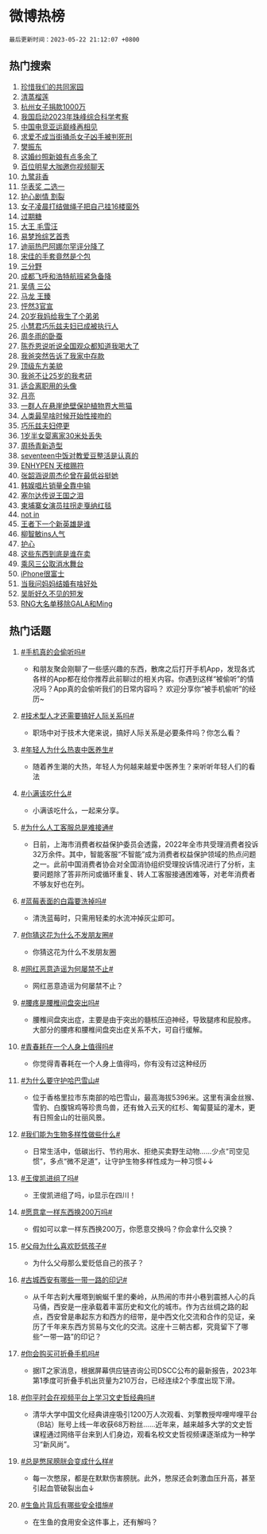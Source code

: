 # 微博热榜

`最后更新时间：2023-05-22 21:12:07 +0800`

## 热门搜索

1. [珍惜我们的共同家园](https://m.weibo.cn/search?containerid=100103type%3D1%26t%3D10%26q%3D%23%E7%8F%8D%E6%83%9C%E6%88%91%E4%BB%AC%E7%9A%84%E5%85%B1%E5%90%8C%E5%AE%B6%E5%9B%AD%23&stream_entry_id=51&isnewpage=1&extparam=seat%3D1%26pos%3D0%26c_type%3D51%26dgr%3D0%26filter_type%3Drealtimehot%26cate%3D10103%26stream_entry_id%3D51%26display_time%3D1684761125%26pre_seqid%3D1684761125897027366104&luicode=10000011&lfid=106003type%253D25%2526t%253D3%2526disable_hot%253D1%2526filter_type%253Drealtimehot)
1. [清蒸榴莲](https://m.weibo.cn/search?containerid=100103type%3D1%26t%3D10%26q%3D%E6%B8%85%E8%92%B8%E6%A6%B4%E8%8E%B2&stream_entry_id=31&isnewpage=1&extparam=seat%3D1%26pos%3D0%26c_type%3D31%26realpos%3D1%26flag%3D2%26cate%3D5001%26lcate%3D5001%26dgr%3D0%26band_rank%3D1%26q%3D%25E6%25B8%2585%25E8%2592%25B8%25E6%25A6%25B4%25E8%258E%25B2%26stream_entry_id%3D31%26filter_type%3Drealtimehot%26display_time%3D1684761125%26pre_seqid%3D1684761125897027366104&luicode=10000011&lfid=106003type%253D25%2526t%253D3%2526disable_hot%253D1%2526filter_type%253Drealtimehot)
1. [杭州女子捐款1000万](https://m.weibo.cn/search?containerid=100103type%3D1%26t%3D10%26q%3D%23%E6%9D%AD%E5%B7%9E%E5%A5%B3%E5%AD%90%E6%8D%90%E6%AC%BE1000%E4%B8%87%23&stream_entry_id=31&isnewpage=1&extparam=seat%3D1%26pos%3D1%26c_type%3D31%26realpos%3D2%26flag%3D0%26cate%3D5001%26lcate%3D5001%26dgr%3D0%26band_rank%3D2%26q%3D%2523%25E6%259D%25AD%25E5%25B7%259E%25E5%25A5%25B3%25E5%25AD%2590%25E6%258D%2590%25E6%25AC%25BE1000%25E4%25B8%2587%2523%26stream_entry_id%3D31%26filter_type%3Drealtimehot%26display_time%3D1684761125%26pre_seqid%3D1684761125897027366104&luicode=10000011&lfid=106003type%253D25%2526t%253D3%2526disable_hot%253D1%2526filter_type%253Drealtimehot)
1. [我国启动2023年珠峰综合科学考察](https://m.weibo.cn/search?containerid=100103type%3D1%26t%3D10%26q%3D%23%E6%88%91%E5%9B%BD%E5%90%AF%E5%8A%A82023%E5%B9%B4%E7%8F%A0%E5%B3%B0%E7%BB%BC%E5%90%88%E7%A7%91%E5%AD%A6%E8%80%83%E5%AF%9F%23&stream_entry_id=31&isnewpage=1&extparam=seat%3D1%26pos%3D2%26c_type%3D31%26realpos%3D3%26flag%3D1%26cate%3D5001%26lcate%3D5001%26dgr%3D0%26band_rank%3D3%26q%3D%2523%25E6%2588%2591%25E5%259B%25BD%25E5%2590%25AF%25E5%258A%25A82023%25E5%25B9%25B4%25E7%258F%25A0%25E5%25B3%25B0%25E7%25BB%25BC%25E5%2590%2588%25E7%25A7%2591%25E5%25AD%25A6%25E8%2580%2583%25E5%25AF%259F%2523%26stream_entry_id%3D31%26filter_type%3Drealtimehot%26display_time%3D1684761125%26pre_seqid%3D1684761125897027366104&luicode=10000011&lfid=106003type%253D25%2526t%253D3%2526disable_hot%253D1%2526filter_type%253Drealtimehot)
1. [中国电竞亚运巅峰再相见](https://m.weibo.cn/search?containerid=100103type%3D1%26t%3D10%26q%3D%23%E4%B8%AD%E5%9B%BD%E7%94%B5%E7%AB%9E%E4%BA%9A%E8%BF%90%E5%B7%85%E5%B3%B0%E5%86%8D%E7%9B%B8%E8%A7%81%23&stream_entry_id=31&isnewpage=1&extparam=seat%3D1%26pos%3D3%26c_type%3D31%26filter_type%3Drealtimehot%26cate%3D5001%26is_ad_pos%3D1%26lcate%3D5001%26dgr%3D0%26band_rank%3D4%26adid%3D190139%26q%3D%2523%25E4%25B8%25AD%25E5%259B%25BD%25E7%2594%25B5%25E7%25AB%259E%25E4%25BA%259A%25E8%25BF%2590%25E5%25B7%2585%25E5%25B3%25B0%25E5%2586%258D%25E7%259B%25B8%25E8%25A7%2581%2523%26stream_entry_id%3D31%26topic_ad%3D1%26display_time%3D1684761125%26pre_seqid%3D1684761125897027366104&luicode=10000011&lfid=106003type%253D25%2526t%253D3%2526disable_hot%253D1%2526filter_type%253Drealtimehot)
1. [求爱不成当街捅杀女子凶手被判死刑](https://m.weibo.cn/search?containerid=100103type%3D1%26t%3D10%26q%3D%23%E6%B1%82%E7%88%B1%E4%B8%8D%E6%88%90%E5%BD%93%E8%A1%97%E6%8D%85%E6%9D%80%E5%A5%B3%E5%AD%90%E5%87%B6%E6%89%8B%E8%A2%AB%E5%88%A4%E6%AD%BB%E5%88%91%23&stream_entry_id=31&isnewpage=1&extparam=seat%3D1%26pos%3D4%26c_type%3D31%26realpos%3D4%26flag%3D1%26cate%3D5001%26lcate%3D5001%26dgr%3D0%26band_rank%3D4%26q%3D%2523%25E6%25B1%2582%25E7%2588%25B1%25E4%25B8%258D%25E6%2588%2590%25E5%25BD%2593%25E8%25A1%2597%25E6%258D%2585%25E6%259D%2580%25E5%25A5%25B3%25E5%25AD%2590%25E5%2587%25B6%25E6%2589%258B%25E8%25A2%25AB%25E5%2588%25A4%25E6%25AD%25BB%25E5%2588%2591%2523%26stream_entry_id%3D31%26filter_type%3Drealtimehot%26display_time%3D1684761125%26pre_seqid%3D1684761125897027366104&luicode=10000011&lfid=106003type%253D25%2526t%253D3%2526disable_hot%253D1%2526filter_type%253Drealtimehot)
1. [樊振东](https://m.weibo.cn/search?containerid=100103type%3D1%26t%3D10%26q%3D%E6%A8%8A%E6%8C%AF%E4%B8%9C&stream_entry_id=31&isnewpage=1&extparam=seat%3D1%26pos%3D5%26c_type%3D31%26realpos%3D5%26flag%3D1%26cate%3D5001%26lcate%3D5001%26dgr%3D0%26band_rank%3D5%26q%3D%25E6%25A8%258A%25E6%258C%25AF%25E4%25B8%259C%26stream_entry_id%3D31%26filter_type%3Drealtimehot%26display_time%3D1684761125%26pre_seqid%3D1684761125897027366104&luicode=10000011&lfid=106003type%253D25%2526t%253D3%2526disable_hot%253D1%2526filter_type%253Drealtimehot)
1. [这婚纱照新娘有点多余了](https://m.weibo.cn/search?containerid=100103type%3D1%26t%3D10%26q%3D%23%E8%BF%99%E5%A9%9A%E7%BA%B1%E7%85%A7%E6%96%B0%E5%A8%98%E6%9C%89%E7%82%B9%E5%A4%9A%E4%BD%99%E4%BA%86%23&stream_entry_id=31&isnewpage=1&extparam=seat%3D1%26pos%3D6%26c_type%3D31%26realpos%3D6%26flag%3D2%26cate%3D5001%26lcate%3D5001%26dgr%3D0%26band_rank%3D6%26q%3D%2523%25E8%25BF%2599%25E5%25A9%259A%25E7%25BA%25B1%25E7%2585%25A7%25E6%2596%25B0%25E5%25A8%2598%25E6%259C%2589%25E7%2582%25B9%25E5%25A4%259A%25E4%25BD%2599%25E4%25BA%2586%2523%26stream_entry_id%3D31%26filter_type%3Drealtimehot%26display_time%3D1684761125%26pre_seqid%3D1684761125897027366104&luicode=10000011&lfid=106003type%253D25%2526t%253D3%2526disable_hot%253D1%2526filter_type%253Drealtimehot)
1. [百位明星大咖邀你视频聊天](https://m.weibo.cn/search?containerid=100103type%3D1%26t%3D10%26q%3D%23%E7%99%BE%E4%BD%8D%E6%98%8E%E6%98%9F%E5%A4%A7%E5%92%96%E9%82%80%E4%BD%A0%E8%A7%86%E9%A2%91%E8%81%8A%E5%A4%A9%23&stream_entry_id=31&isnewpage=1&extparam=seat%3D1%26pos%3D7%26c_type%3D31%26filter_type%3Drealtimehot%26cate%3D5001%26is_ad_pos%3D1%26lcate%3D5001%26dgr%3D0%26band_rank%3D7%26adid%3D190105%26q%3D%2523%25E7%2599%25BE%25E4%25BD%258D%25E6%2598%258E%25E6%2598%259F%25E5%25A4%25A7%25E5%2592%2596%25E9%2582%2580%25E4%25BD%25A0%25E8%25A7%2586%25E9%25A2%2591%25E8%2581%258A%25E5%25A4%25A9%2523%26stream_entry_id%3D31%26topic_ad%3D1%26display_time%3D1684761125%26pre_seqid%3D1684761125897027366104&luicode=10000011&lfid=106003type%253D25%2526t%253D3%2526disable_hot%253D1%2526filter_type%253Drealtimehot)
1. [九鹭非香](https://m.weibo.cn/search?containerid=100103type%3D1%26t%3D10%26q%3D%E4%B9%9D%E9%B9%AD%E9%9D%9E%E9%A6%99&stream_entry_id=31&isnewpage=1&extparam=seat%3D1%26pos%3D8%26c_type%3D31%26realpos%3D7%26flag%3D0%26cate%3D5001%26lcate%3D5001%26dgr%3D0%26band_rank%3D7%26q%3D%25E4%25B9%259D%25E9%25B9%25AD%25E9%259D%259E%25E9%25A6%2599%26stream_entry_id%3D31%26filter_type%3Drealtimehot%26display_time%3D1684761125%26pre_seqid%3D1684761125897027366104&luicode=10000011&lfid=106003type%253D25%2526t%253D3%2526disable_hot%253D1%2526filter_type%253Drealtimehot)
1. [华表奖 二选一](https://m.weibo.cn/search?containerid=100103type%3D1%26t%3D10%26q%3D%E5%8D%8E%E8%A1%A8%E5%A5%96+%E4%BA%8C%E9%80%89%E4%B8%80&stream_entry_id=31&isnewpage=1&extparam=seat%3D1%26pos%3D9%26c_type%3D31%26realpos%3D8%26flag%3D1%26cate%3D5001%26lcate%3D5001%26dgr%3D0%26band_rank%3D8%26q%3D%25E5%258D%258E%25E8%25A1%25A8%25E5%25A5%2596%2520%25E4%25BA%258C%25E9%2580%2589%25E4%25B8%2580%26stream_entry_id%3D31%26filter_type%3Drealtimehot%26display_time%3D1684761125%26pre_seqid%3D1684761125897027366104&luicode=10000011&lfid=106003type%253D25%2526t%253D3%2526disable_hot%253D1%2526filter_type%253Drealtimehot)
1. [护心剧情 割裂](https://m.weibo.cn/search?containerid=100103type%3D1%26t%3D10%26q%3D%E6%8A%A4%E5%BF%83%E5%89%A7%E6%83%85+%E5%89%B2%E8%A3%82&stream_entry_id=31&isnewpage=1&extparam=seat%3D1%26pos%3D10%26c_type%3D31%26realpos%3D9%26flag%3D1%26cate%3D5001%26lcate%3D5001%26dgr%3D0%26band_rank%3D9%26q%3D%25E6%258A%25A4%25E5%25BF%2583%25E5%2589%25A7%25E6%2583%2585%2520%25E5%2589%25B2%25E8%25A3%2582%26stream_entry_id%3D31%26filter_type%3Drealtimehot%26display_time%3D1684761125%26pre_seqid%3D1684761125897027366104&luicode=10000011&lfid=106003type%253D25%2526t%253D3%2526disable_hot%253D1%2526filter_type%253Drealtimehot)
1. [女子凌晨打结做绳子把自己挂16楼窗外](https://m.weibo.cn/search?containerid=100103type%3D1%26t%3D10%26q%3D%23%E5%A5%B3%E5%AD%90%E5%87%8C%E6%99%A8%E6%89%93%E7%BB%93%E5%81%9A%E7%BB%B3%E5%AD%90%E6%8A%8A%E8%87%AA%E5%B7%B1%E6%8C%8216%E6%A5%BC%E7%AA%97%E5%A4%96%23&stream_entry_id=31&isnewpage=1&extparam=seat%3D1%26pos%3D11%26c_type%3D31%26realpos%3D10%26flag%3D0%26cate%3D5001%26lcate%3D5001%26dgr%3D0%26band_rank%3D10%26q%3D%2523%25E5%25A5%25B3%25E5%25AD%2590%25E5%2587%258C%25E6%2599%25A8%25E6%2589%2593%25E7%25BB%2593%25E5%2581%259A%25E7%25BB%25B3%25E5%25AD%2590%25E6%258A%258A%25E8%2587%25AA%25E5%25B7%25B1%25E6%258C%258216%25E6%25A5%25BC%25E7%25AA%2597%25E5%25A4%2596%2523%26stream_entry_id%3D31%26filter_type%3Drealtimehot%26display_time%3D1684761125%26pre_seqid%3D1684761125897027366104&luicode=10000011&lfid=106003type%253D25%2526t%253D3%2526disable_hot%253D1%2526filter_type%253Drealtimehot)
1. [过期糖](https://m.weibo.cn/search?containerid=100103type%3D1%26t%3D10%26q%3D%E8%BF%87%E6%9C%9F%E7%B3%96&stream_entry_id=31&isnewpage=1&extparam=seat%3D1%26pos%3D12%26c_type%3D31%26realpos%3D11%26flag%3D2%26cate%3D5001%26lcate%3D5001%26dgr%3D0%26band_rank%3D11%26q%3D%25E8%25BF%2587%25E6%259C%259F%25E7%25B3%2596%26stream_entry_id%3D31%26filter_type%3Drealtimehot%26display_time%3D1684761125%26pre_seqid%3D1684761125897027366104&luicode=10000011&lfid=106003type%253D25%2526t%253D3%2526disable_hot%253D1%2526filter_type%253Drealtimehot)
1. [大王 毛雪汪](https://m.weibo.cn/search?containerid=100103type%3D1%26t%3D10%26q%3D%E5%A4%A7%E7%8E%8B+%E6%AF%9B%E9%9B%AA%E6%B1%AA&stream_entry_id=31&isnewpage=1&extparam=seat%3D1%26pos%3D13%26c_type%3D31%26realpos%3D12%26flag%3D1%26cate%3D5001%26lcate%3D5001%26dgr%3D0%26band_rank%3D12%26q%3D%25E5%25A4%25A7%25E7%258E%258B%2520%25E6%25AF%259B%25E9%259B%25AA%25E6%25B1%25AA%26stream_entry_id%3D31%26filter_type%3Drealtimehot%26display_time%3D1684761125%26pre_seqid%3D1684761125897027366104&luicode=10000011&lfid=106003type%253D25%2526t%253D3%2526disable_hot%253D1%2526filter_type%253Drealtimehot)
1. [易梦玲综艺首秀](https://m.weibo.cn/search?containerid=100103type%3D1%26t%3D10%26q%3D%23%E6%98%93%E6%A2%A6%E7%8E%B2%E7%BB%BC%E8%89%BA%E9%A6%96%E7%A7%80%23&stream_entry_id=31&isnewpage=1&extparam=seat%3D1%26pos%3D14%26c_type%3D31%26realpos%3D13%26flag%3D0%26cate%3D5001%26lcate%3D5001%26dgr%3D0%26band_rank%3D13%26q%3D%2523%25E6%2598%2593%25E6%25A2%25A6%25E7%258E%25B2%25E7%25BB%25BC%25E8%2589%25BA%25E9%25A6%2596%25E7%25A7%2580%2523%26stream_entry_id%3D31%26filter_type%3Drealtimehot%26display_time%3D1684761125%26pre_seqid%3D1684761125897027366104&luicode=10000011&lfid=106003type%253D25%2526t%253D3%2526disable_hot%253D1%2526filter_type%253Drealtimehot)
1. [迪丽热巴阿娜尔罕评分降了](https://m.weibo.cn/search?containerid=100103type%3D1%26t%3D10%26q%3D%23%E8%BF%AA%E4%B8%BD%E7%83%AD%E5%B7%B4%E9%98%BF%E5%A8%9C%E5%B0%94%E7%BD%95%E8%AF%84%E5%88%86%E9%99%8D%E4%BA%86%23&stream_entry_id=31&isnewpage=1&extparam=seat%3D1%26pos%3D15%26c_type%3D31%26realpos%3D14%26flag%3D1%26cate%3D5001%26lcate%3D5001%26dgr%3D0%26band_rank%3D14%26q%3D%2523%25E8%25BF%25AA%25E4%25B8%25BD%25E7%2583%25AD%25E5%25B7%25B4%25E9%2598%25BF%25E5%25A8%259C%25E5%25B0%2594%25E7%25BD%2595%25E8%25AF%2584%25E5%2588%2586%25E9%2599%258D%25E4%25BA%2586%2523%26stream_entry_id%3D31%26filter_type%3Drealtimehot%26display_time%3D1684761125%26pre_seqid%3D1684761125897027366104&luicode=10000011&lfid=106003type%253D25%2526t%253D3%2526disable_hot%253D1%2526filter_type%253Drealtimehot)
1. [宋佳的手套竟然是个包](https://m.weibo.cn/search?containerid=100103type%3D1%26t%3D10%26q%3D%23%E5%AE%8B%E4%BD%B3%E7%9A%84%E6%89%8B%E5%A5%97%E7%AB%9F%E7%84%B6%E6%98%AF%E4%B8%AA%E5%8C%85%23&stream_entry_id=31&isnewpage=1&extparam=seat%3D1%26pos%3D16%26c_type%3D31%26realpos%3D15%26flag%3D0%26cate%3D5001%26lcate%3D5001%26dgr%3D0%26band_rank%3D15%26q%3D%2523%25E5%25AE%258B%25E4%25BD%25B3%25E7%259A%2584%25E6%2589%258B%25E5%25A5%2597%25E7%25AB%259F%25E7%2584%25B6%25E6%2598%25AF%25E4%25B8%25AA%25E5%258C%2585%2523%26stream_entry_id%3D31%26filter_type%3Drealtimehot%26display_time%3D1684761125%26pre_seqid%3D1684761125897027366104&luicode=10000011&lfid=106003type%253D25%2526t%253D3%2526disable_hot%253D1%2526filter_type%253Drealtimehot)
1. [三分野](https://m.weibo.cn/search?containerid=100103type%3D1%26t%3D10%26q%3D%E4%B8%89%E5%88%86%E9%87%8E&stream_entry_id=31&isnewpage=1&extparam=seat%3D1%26pos%3D17%26c_type%3D31%26realpos%3D16%26flag%3D0%26cate%3D5001%26lcate%3D5001%26dgr%3D0%26band_rank%3D16%26q%3D%25E4%25B8%2589%25E5%2588%2586%25E9%2587%258E%26stream_entry_id%3D31%26filter_type%3Drealtimehot%26display_time%3D1684761125%26pre_seqid%3D1684761125897027366104&luicode=10000011&lfid=106003type%253D25%2526t%253D3%2526disable_hot%253D1%2526filter_type%253Drealtimehot)
1. [成都飞呼和浩特航班紧急备降](https://m.weibo.cn/search?containerid=100103type%3D1%26t%3D10%26q%3D%23%E6%88%90%E9%83%BD%E9%A3%9E%E5%91%BC%E5%92%8C%E6%B5%A9%E7%89%B9%E8%88%AA%E7%8F%AD%E7%B4%A7%E6%80%A5%E5%A4%87%E9%99%8D%23&stream_entry_id=31&isnewpage=1&extparam=seat%3D1%26pos%3D18%26c_type%3D31%26realpos%3D17%26flag%3D0%26cate%3D5001%26lcate%3D5001%26dgr%3D0%26band_rank%3D17%26q%3D%2523%25E6%2588%2590%25E9%2583%25BD%25E9%25A3%259E%25E5%2591%25BC%25E5%2592%258C%25E6%25B5%25A9%25E7%2589%25B9%25E8%2588%25AA%25E7%258F%25AD%25E7%25B4%25A7%25E6%2580%25A5%25E5%25A4%2587%25E9%2599%258D%2523%26stream_entry_id%3D31%26filter_type%3Drealtimehot%26display_time%3D1684761125%26pre_seqid%3D1684761125897027366104&luicode=10000011&lfid=106003type%253D25%2526t%253D3%2526disable_hot%253D1%2526filter_type%253Drealtimehot)
1. [吴倩 三公](https://m.weibo.cn/search?containerid=100103type%3D1%26t%3D10%26q%3D%E5%90%B4%E5%80%A9+%E4%B8%89%E5%85%AC&stream_entry_id=31&isnewpage=1&extparam=seat%3D1%26pos%3D19%26c_type%3D31%26realpos%3D18%26flag%3D0%26cate%3D5001%26lcate%3D5001%26dgr%3D0%26band_rank%3D18%26q%3D%25E5%2590%25B4%25E5%2580%25A9%2520%25E4%25B8%2589%25E5%2585%25AC%26stream_entry_id%3D31%26filter_type%3Drealtimehot%26display_time%3D1684761125%26pre_seqid%3D1684761125897027366104&luicode=10000011&lfid=106003type%253D25%2526t%253D3%2526disable_hot%253D1%2526filter_type%253Drealtimehot)
1. [马龙 王臻](https://m.weibo.cn/search?containerid=100103type%3D1%26t%3D10%26q%3D%E9%A9%AC%E9%BE%99+%E7%8E%8B%E8%87%BB&stream_entry_id=31&isnewpage=1&extparam=seat%3D1%26pos%3D20%26c_type%3D31%26realpos%3D19%26flag%3D0%26cate%3D5001%26lcate%3D5001%26dgr%3D0%26band_rank%3D19%26q%3D%25E9%25A9%25AC%25E9%25BE%2599%2520%25E7%258E%258B%25E8%2587%25BB%26stream_entry_id%3D31%26filter_type%3Drealtimehot%26display_time%3D1684761125%26pre_seqid%3D1684761125897027366104&luicode=10000011&lfid=106003type%253D25%2526t%253D3%2526disable_hot%253D1%2526filter_type%253Drealtimehot)
1. [怦然3官宣](https://m.weibo.cn/search?containerid=100103type%3D1%26t%3D10%26q%3D%23%E6%80%A6%E7%84%B63%E5%AE%98%E5%AE%A3%23&stream_entry_id=31&isnewpage=1&extparam=seat%3D1%26pos%3D21%26c_type%3D31%26realpos%3D20%26flag%3D0%26cate%3D5001%26lcate%3D5001%26dgr%3D0%26band_rank%3D20%26q%3D%2523%25E6%2580%25A6%25E7%2584%25B63%25E5%25AE%2598%25E5%25AE%25A3%2523%26stream_entry_id%3D31%26filter_type%3Drealtimehot%26display_time%3D1684761125%26pre_seqid%3D1684761125897027366104&luicode=10000011&lfid=106003type%253D25%2526t%253D3%2526disable_hot%253D1%2526filter_type%253Drealtimehot)
1. [20岁我妈给我生了个弟弟](https://m.weibo.cn/search?containerid=100103type%3D1%26t%3D10%26q%3D%2320%E5%B2%81%E6%88%91%E5%A6%88%E7%BB%99%E6%88%91%E7%94%9F%E4%BA%86%E4%B8%AA%E5%BC%9F%E5%BC%9F%23&stream_entry_id=31&isnewpage=1&extparam=seat%3D1%26pos%3D22%26c_type%3D31%26realpos%3D21%26flag%3D0%26cate%3D5001%26lcate%3D5001%26dgr%3D0%26band_rank%3D21%26q%3D%252320%25E5%25B2%2581%25E6%2588%2591%25E5%25A6%2588%25E7%25BB%2599%25E6%2588%2591%25E7%2594%259F%25E4%25BA%2586%25E4%25B8%25AA%25E5%25BC%259F%25E5%25BC%259F%2523%26stream_entry_id%3D31%26filter_type%3Drealtimehot%26display_time%3D1684761125%26pre_seqid%3D1684761125897027366104&luicode=10000011&lfid=106003type%253D25%2526t%253D3%2526disable_hot%253D1%2526filter_type%253Drealtimehot)
1. [小慧君巧乐兹夫妇已成被执行人](https://m.weibo.cn/search?containerid=100103type%3D1%26t%3D10%26q%3D%23%E5%B0%8F%E6%85%A7%E5%90%9B%E5%B7%A7%E4%B9%90%E5%85%B9%E5%A4%AB%E5%A6%87%E5%B7%B2%E6%88%90%E8%A2%AB%E6%89%A7%E8%A1%8C%E4%BA%BA%23&stream_entry_id=31&isnewpage=1&extparam=seat%3D1%26pos%3D23%26c_type%3D31%26realpos%3D22%26flag%3D0%26cate%3D5001%26lcate%3D5001%26dgr%3D0%26band_rank%3D22%26q%3D%2523%25E5%25B0%258F%25E6%2585%25A7%25E5%2590%259B%25E5%25B7%25A7%25E4%25B9%2590%25E5%2585%25B9%25E5%25A4%25AB%25E5%25A6%2587%25E5%25B7%25B2%25E6%2588%2590%25E8%25A2%25AB%25E6%2589%25A7%25E8%25A1%258C%25E4%25BA%25BA%2523%26stream_entry_id%3D31%26filter_type%3Drealtimehot%26display_time%3D1684761125%26pre_seqid%3D1684761125897027366104&luicode=10000011&lfid=106003type%253D25%2526t%253D3%2526disable_hot%253D1%2526filter_type%253Drealtimehot)
1. [周冬雨的卧蚕](https://m.weibo.cn/search?containerid=100103type%3D1%26t%3D10%26q%3D%23%E5%91%A8%E5%86%AC%E9%9B%A8%E7%9A%84%E5%8D%A7%E8%9A%95%23&stream_entry_id=31&isnewpage=1&extparam=seat%3D1%26pos%3D24%26c_type%3D31%26realpos%3D23%26flag%3D1%26cate%3D5001%26lcate%3D5001%26dgr%3D0%26band_rank%3D23%26q%3D%2523%25E5%2591%25A8%25E5%2586%25AC%25E9%259B%25A8%25E7%259A%2584%25E5%258D%25A7%25E8%259A%2595%2523%26stream_entry_id%3D31%26filter_type%3Drealtimehot%26display_time%3D1684761125%26pre_seqid%3D1684761125897027366104&luicode=10000011&lfid=106003type%253D25%2526t%253D3%2526disable_hot%253D1%2526filter_type%253Drealtimehot)
1. [陈乔恩说听说全国观众都知道我喝大了](https://m.weibo.cn/search?containerid=100103type%3D1%26t%3D10%26q%3D%23%E9%99%88%E4%B9%94%E6%81%A9%E8%AF%B4%E5%90%AC%E8%AF%B4%E5%85%A8%E5%9B%BD%E8%A7%82%E4%BC%97%E9%83%BD%E7%9F%A5%E9%81%93%E6%88%91%E5%96%9D%E5%A4%A7%E4%BA%86%23&stream_entry_id=31&isnewpage=1&extparam=seat%3D1%26pos%3D25%26c_type%3D31%26realpos%3D24%26flag%3D1%26cate%3D5001%26lcate%3D5001%26dgr%3D0%26band_rank%3D24%26q%3D%2523%25E9%2599%2588%25E4%25B9%2594%25E6%2581%25A9%25E8%25AF%25B4%25E5%2590%25AC%25E8%25AF%25B4%25E5%2585%25A8%25E5%259B%25BD%25E8%25A7%2582%25E4%25BC%2597%25E9%2583%25BD%25E7%259F%25A5%25E9%2581%2593%25E6%2588%2591%25E5%2596%259D%25E5%25A4%25A7%25E4%25BA%2586%2523%26stream_entry_id%3D31%26filter_type%3Drealtimehot%26display_time%3D1684761125%26pre_seqid%3D1684761125897027366104&luicode=10000011&lfid=106003type%253D25%2526t%253D3%2526disable_hot%253D1%2526filter_type%253Drealtimehot)
1. [我爸突然告诉了我家中存款](https://m.weibo.cn/search?containerid=100103type%3D1%26t%3D10%26q%3D%23%E6%88%91%E7%88%B8%E7%AA%81%E7%84%B6%E5%91%8A%E8%AF%89%E4%BA%86%E6%88%91%E5%AE%B6%E4%B8%AD%E5%AD%98%E6%AC%BE%23&stream_entry_id=31&isnewpage=1&extparam=seat%3D1%26pos%3D26%26c_type%3D31%26realpos%3D25%26flag%3D0%26cate%3D5001%26lcate%3D5001%26dgr%3D0%26band_rank%3D25%26q%3D%2523%25E6%2588%2591%25E7%2588%25B8%25E7%25AA%2581%25E7%2584%25B6%25E5%2591%258A%25E8%25AF%2589%25E4%25BA%2586%25E6%2588%2591%25E5%25AE%25B6%25E4%25B8%25AD%25E5%25AD%2598%25E6%25AC%25BE%2523%26stream_entry_id%3D31%26filter_type%3Drealtimehot%26display_time%3D1684761125%26pre_seqid%3D1684761125897027366104&luicode=10000011&lfid=106003type%253D25%2526t%253D3%2526disable_hot%253D1%2526filter_type%253Drealtimehot)
1. [顶级东方美貌](https://m.weibo.cn/search?containerid=100103type%3D1%26t%3D10%26q%3D%23%E9%A1%B6%E7%BA%A7%E4%B8%9C%E6%96%B9%E7%BE%8E%E8%B2%8C%23&stream_entry_id=31&isnewpage=1&extparam=seat%3D1%26pos%3D27%26c_type%3D31%26realpos%3D26%26flag%3D0%26cate%3D5001%26lcate%3D5001%26dgr%3D0%26band_rank%3D26%26q%3D%2523%25E9%25A1%25B6%25E7%25BA%25A7%25E4%25B8%259C%25E6%2596%25B9%25E7%25BE%258E%25E8%25B2%258C%2523%26stream_entry_id%3D31%26filter_type%3Drealtimehot%26display_time%3D1684761125%26pre_seqid%3D1684761125897027366104&luicode=10000011&lfid=106003type%253D25%2526t%253D3%2526disable_hot%253D1%2526filter_type%253Drealtimehot)
1. [我爸不让25岁的我考研](https://m.weibo.cn/search?containerid=100103type%3D1%26t%3D10%26q%3D%23%E6%88%91%E7%88%B8%E4%B8%8D%E8%AE%A925%E5%B2%81%E7%9A%84%E6%88%91%E8%80%83%E7%A0%94%23&stream_entry_id=31&isnewpage=1&extparam=seat%3D1%26pos%3D28%26c_type%3D31%26realpos%3D27%26flag%3D0%26cate%3D5001%26lcate%3D5001%26dgr%3D0%26band_rank%3D27%26q%3D%2523%25E6%2588%2591%25E7%2588%25B8%25E4%25B8%258D%25E8%25AE%25A925%25E5%25B2%2581%25E7%259A%2584%25E6%2588%2591%25E8%2580%2583%25E7%25A0%2594%2523%26stream_entry_id%3D31%26filter_type%3Drealtimehot%26display_time%3D1684761125%26pre_seqid%3D1684761125897027366104&luicode=10000011&lfid=106003type%253D25%2526t%253D3%2526disable_hot%253D1%2526filter_type%253Drealtimehot)
1. [适合离职用的头像](https://m.weibo.cn/search?containerid=100103type%3D1%26t%3D10%26q%3D%23%E9%80%82%E5%90%88%E7%A6%BB%E8%81%8C%E7%94%A8%E7%9A%84%E5%A4%B4%E5%83%8F%23&stream_entry_id=31&isnewpage=1&extparam=seat%3D1%26pos%3D29%26c_type%3D31%26realpos%3D28%26flag%3D0%26cate%3D5001%26lcate%3D5001%26dgr%3D0%26band_rank%3D28%26q%3D%2523%25E9%2580%2582%25E5%2590%2588%25E7%25A6%25BB%25E8%2581%258C%25E7%2594%25A8%25E7%259A%2584%25E5%25A4%25B4%25E5%2583%258F%2523%26stream_entry_id%3D31%26filter_type%3Drealtimehot%26display_time%3D1684761125%26pre_seqid%3D1684761125897027366104&luicode=10000011&lfid=106003type%253D25%2526t%253D3%2526disable_hot%253D1%2526filter_type%253Drealtimehot)
1. [月亮](https://m.weibo.cn/search?containerid=100103type%3D1%26t%3D10%26q%3D%E6%9C%88%E4%BA%AE&stream_entry_id=31&isnewpage=1&extparam=seat%3D1%26pos%3D30%26c_type%3D31%26realpos%3D29%26flag%3D1%26cate%3D5001%26lcate%3D5001%26dgr%3D0%26band_rank%3D29%26q%3D%25E6%259C%2588%25E4%25BA%25AE%26stream_entry_id%3D31%26filter_type%3Drealtimehot%26display_time%3D1684761125%26pre_seqid%3D1684761125897027366104&luicode=10000011&lfid=106003type%253D25%2526t%253D3%2526disable_hot%253D1%2526filter_type%253Drealtimehot)
1. [一群人在悬崖绝壁保护植物界大熊猫](https://m.weibo.cn/search?containerid=100103type%3D1%26t%3D10%26q%3D%23%E4%B8%80%E7%BE%A4%E4%BA%BA%E5%9C%A8%E6%82%AC%E5%B4%96%E7%BB%9D%E5%A3%81%E4%BF%9D%E6%8A%A4%E6%A4%8D%E7%89%A9%E7%95%8C%E5%A4%A7%E7%86%8A%E7%8C%AB%23&stream_entry_id=31&isnewpage=1&extparam=seat%3D1%26pos%3D31%26c_type%3D31%26realpos%3D30%26flag%3D0%26cate%3D5001%26lcate%3D5001%26dgr%3D0%26band_rank%3D30%26q%3D%2523%25E4%25B8%2580%25E7%25BE%25A4%25E4%25BA%25BA%25E5%259C%25A8%25E6%2582%25AC%25E5%25B4%2596%25E7%25BB%259D%25E5%25A3%2581%25E4%25BF%259D%25E6%258A%25A4%25E6%25A4%258D%25E7%2589%25A9%25E7%2595%258C%25E5%25A4%25A7%25E7%2586%258A%25E7%258C%25AB%2523%26stream_entry_id%3D31%26filter_type%3Drealtimehot%26display_time%3D1684761125%26pre_seqid%3D1684761125897027366104&luicode=10000011&lfid=106003type%253D25%2526t%253D3%2526disable_hot%253D1%2526filter_type%253Drealtimehot)
1. [人类最早啥时候开始性接吻的](https://m.weibo.cn/search?containerid=100103type%3D1%26t%3D10%26q%3D%23%E4%BA%BA%E7%B1%BB%E6%9C%80%E6%97%A9%E5%95%A5%E6%97%B6%E5%80%99%E5%BC%80%E5%A7%8B%E6%80%A7%E6%8E%A5%E5%90%BB%E7%9A%84%23&stream_entry_id=31&isnewpage=1&extparam=seat%3D1%26pos%3D32%26c_type%3D31%26realpos%3D31%26flag%3D1%26cate%3D5001%26lcate%3D5001%26dgr%3D0%26band_rank%3D31%26q%3D%2523%25E4%25BA%25BA%25E7%25B1%25BB%25E6%259C%2580%25E6%2597%25A9%25E5%2595%25A5%25E6%2597%25B6%25E5%2580%2599%25E5%25BC%2580%25E5%25A7%258B%25E6%2580%25A7%25E6%258E%25A5%25E5%2590%25BB%25E7%259A%2584%2523%26stream_entry_id%3D31%26filter_type%3Drealtimehot%26display_time%3D1684761125%26pre_seqid%3D1684761125897027366104&luicode=10000011&lfid=106003type%253D25%2526t%253D3%2526disable_hot%253D1%2526filter_type%253Drealtimehot)
1. [巧乐兹夫妇停更](https://m.weibo.cn/search?containerid=100103type%3D1%26t%3D10%26q%3D%23%E5%B7%A7%E4%B9%90%E5%85%B9%E5%A4%AB%E5%A6%87%E5%81%9C%E6%9B%B4%23&stream_entry_id=31&isnewpage=1&extparam=seat%3D1%26pos%3D33%26c_type%3D31%26realpos%3D32%26flag%3D0%26cate%3D5001%26lcate%3D5001%26dgr%3D0%26band_rank%3D32%26q%3D%2523%25E5%25B7%25A7%25E4%25B9%2590%25E5%2585%25B9%25E5%25A4%25AB%25E5%25A6%2587%25E5%2581%259C%25E6%259B%25B4%2523%26stream_entry_id%3D31%26filter_type%3Drealtimehot%26display_time%3D1684761125%26pre_seqid%3D1684761125897027366104&luicode=10000011&lfid=106003type%253D25%2526t%253D3%2526disable_hot%253D1%2526filter_type%253Drealtimehot)
1. [1岁半女婴离家30米处丢失](https://m.weibo.cn/search?containerid=100103type%3D1%26t%3D10%26q%3D%231%E5%B2%81%E5%8D%8A%E5%A5%B3%E5%A9%B4%E7%A6%BB%E5%AE%B630%E7%B1%B3%E5%A4%84%E4%B8%A2%E5%A4%B1%23&stream_entry_id=31&isnewpage=1&extparam=seat%3D1%26pos%3D34%26c_type%3D31%26realpos%3D33%26flag%3D0%26cate%3D5001%26lcate%3D5001%26dgr%3D0%26band_rank%3D33%26q%3D%25231%25E5%25B2%2581%25E5%258D%258A%25E5%25A5%25B3%25E5%25A9%25B4%25E7%25A6%25BB%25E5%25AE%25B630%25E7%25B1%25B3%25E5%25A4%2584%25E4%25B8%25A2%25E5%25A4%25B1%2523%26stream_entry_id%3D31%26filter_type%3Drealtimehot%26display_time%3D1684761125%26pre_seqid%3D1684761125897027366104&luicode=10000011&lfid=106003type%253D25%2526t%253D3%2526disable_hot%253D1%2526filter_type%253Drealtimehot)
1. [周扬青新造型](https://m.weibo.cn/search?containerid=100103type%3D1%26t%3D10%26q%3D%23%E5%91%A8%E6%89%AC%E9%9D%92%E6%96%B0%E9%80%A0%E5%9E%8B%23&stream_entry_id=31&isnewpage=1&extparam=seat%3D1%26pos%3D35%26c_type%3D31%26realpos%3D34%26flag%3D1%26cate%3D5001%26lcate%3D5001%26dgr%3D0%26band_rank%3D34%26q%3D%2523%25E5%2591%25A8%25E6%2589%25AC%25E9%259D%2592%25E6%2596%25B0%25E9%2580%25A0%25E5%259E%258B%2523%26stream_entry_id%3D31%26filter_type%3Drealtimehot%26display_time%3D1684761125%26pre_seqid%3D1684761125897027366104&luicode=10000011&lfid=106003type%253D25%2526t%253D3%2526disable_hot%253D1%2526filter_type%253Drealtimehot)
1. [seventeen中饭对教爱豆整活是认真的](https://m.weibo.cn/search?containerid=100103type%3D1%26t%3D10%26q%3D%23seventeen%E4%B8%AD%E9%A5%AD%E5%AF%B9%E6%95%99%E7%88%B1%E8%B1%86%E6%95%B4%E6%B4%BB%E6%98%AF%E8%AE%A4%E7%9C%9F%E7%9A%84%23&stream_entry_id=31&isnewpage=1&extparam=seat%3D1%26pos%3D36%26c_type%3D31%26realpos%3D35%26flag%3D1%26cate%3D5001%26lcate%3D5001%26dgr%3D0%26band_rank%3D35%26q%3D%2523seventeen%25E4%25B8%25AD%25E9%25A5%25AD%25E5%25AF%25B9%25E6%2595%2599%25E7%2588%25B1%25E8%25B1%2586%25E6%2595%25B4%25E6%25B4%25BB%25E6%2598%25AF%25E8%25AE%25A4%25E7%259C%259F%25E7%259A%2584%2523%26stream_entry_id%3D31%26filter_type%3Drealtimehot%26display_time%3D1684761125%26pre_seqid%3D1684761125897027366104&luicode=10000011&lfid=106003type%253D25%2526t%253D3%2526disable_hot%253D1%2526filter_type%253Drealtimehot)
1. [ENHYPEN 天棺赐符](https://m.weibo.cn/search?containerid=100103type%3D1%26t%3D10%26q%3DENHYPEN+%E5%A4%A9%E6%A3%BA%E8%B5%90%E7%AC%A6&stream_entry_id=31&isnewpage=1&extparam=seat%3D1%26pos%3D37%26c_type%3D31%26realpos%3D36%26flag%3D0%26cate%3D5001%26lcate%3D5001%26dgr%3D0%26band_rank%3D36%26q%3DENHYPEN%2520%25E5%25A4%25A9%25E6%25A3%25BA%25E8%25B5%2590%25E7%25AC%25A6%26stream_entry_id%3D31%26filter_type%3Drealtimehot%26display_time%3D1684761125%26pre_seqid%3D1684761125897027366104&luicode=10000011&lfid=106003type%253D25%2526t%253D3%2526disable_hot%253D1%2526filter_type%253Drealtimehot)
1. [张韶涵说周杰伦曾在最低谷挺她](https://m.weibo.cn/search?containerid=100103type%3D1%26t%3D10%26q%3D%23%E5%BC%A0%E9%9F%B6%E6%B6%B5%E8%AF%B4%E5%91%A8%E6%9D%B0%E4%BC%A6%E6%9B%BE%E5%9C%A8%E6%9C%80%E4%BD%8E%E8%B0%B7%E6%8C%BA%E5%A5%B9%23&stream_entry_id=31&isnewpage=1&extparam=seat%3D1%26pos%3D38%26c_type%3D31%26realpos%3D37%26flag%3D0%26cate%3D5001%26lcate%3D5001%26dgr%3D0%26band_rank%3D37%26q%3D%2523%25E5%25BC%25A0%25E9%259F%25B6%25E6%25B6%25B5%25E8%25AF%25B4%25E5%2591%25A8%25E6%259D%25B0%25E4%25BC%25A6%25E6%259B%25BE%25E5%259C%25A8%25E6%259C%2580%25E4%25BD%258E%25E8%25B0%25B7%25E6%258C%25BA%25E5%25A5%25B9%2523%26stream_entry_id%3D31%26filter_type%3Drealtimehot%26display_time%3D1684761125%26pre_seqid%3D1684761125897027366104&luicode=10000011&lfid=106003type%253D25%2526t%253D3%2526disable_hot%253D1%2526filter_type%253Drealtimehot)
1. [韩娱唱片销量全靠中输](https://m.weibo.cn/search?containerid=100103type%3D1%26t%3D10%26q%3D%23%E9%9F%A9%E5%A8%B1%E5%94%B1%E7%89%87%E9%94%80%E9%87%8F%E5%85%A8%E9%9D%A0%E4%B8%AD%E8%BE%93%23&stream_entry_id=31&isnewpage=1&extparam=seat%3D1%26pos%3D39%26c_type%3D31%26realpos%3D38%26flag%3D0%26cate%3D5001%26lcate%3D5001%26dgr%3D0%26band_rank%3D38%26q%3D%2523%25E9%259F%25A9%25E5%25A8%25B1%25E5%2594%25B1%25E7%2589%2587%25E9%2594%2580%25E9%2587%258F%25E5%2585%25A8%25E9%259D%25A0%25E4%25B8%25AD%25E8%25BE%2593%2523%26stream_entry_id%3D31%26filter_type%3Drealtimehot%26display_time%3D1684761125%26pre_seqid%3D1684761125897027366104&luicode=10000011&lfid=106003type%253D25%2526t%253D3%2526disable_hot%253D1%2526filter_type%253Drealtimehot)
1. [塞尔达传说王国之泪](https://m.weibo.cn/search?containerid=100103type%3D1%26t%3D10%26q%3D%23%E5%A1%9E%E5%B0%94%E8%BE%BE%E4%BC%A0%E8%AF%B4%E7%8E%8B%E5%9B%BD%E4%B9%8B%E6%B3%AA%23&stream_entry_id=31&isnewpage=1&extparam=seat%3D1%26pos%3D40%26c_type%3D31%26realpos%3D39%26flag%3D1%26cate%3D5001%26lcate%3D5001%26dgr%3D0%26band_rank%3D39%26q%3D%2523%25E5%25A1%259E%25E5%25B0%2594%25E8%25BE%25BE%25E4%25BC%25A0%25E8%25AF%25B4%25E7%258E%258B%25E5%259B%25BD%25E4%25B9%258B%25E6%25B3%25AA%2523%26stream_entry_id%3D31%26filter_type%3Drealtimehot%26display_time%3D1684761125%26pre_seqid%3D1684761125897027366104&luicode=10000011&lfid=106003type%253D25%2526t%253D3%2526disable_hot%253D1%2526filter_type%253Drealtimehot)
1. [柬埔寨女演员拄拐走戛纳红毯](https://m.weibo.cn/search?containerid=100103type%3D1%26t%3D10%26q%3D%23%E6%9F%AC%E5%9F%94%E5%AF%A8%E5%A5%B3%E6%BC%94%E5%91%98%E6%8B%84%E6%8B%90%E8%B5%B0%E6%88%9B%E7%BA%B3%E7%BA%A2%E6%AF%AF%23&stream_entry_id=31&isnewpage=1&extparam=seat%3D1%26pos%3D41%26c_type%3D31%26realpos%3D40%26flag%3D0%26cate%3D5001%26lcate%3D5001%26dgr%3D0%26band_rank%3D40%26q%3D%2523%25E6%259F%25AC%25E5%259F%2594%25E5%25AF%25A8%25E5%25A5%25B3%25E6%25BC%2594%25E5%2591%2598%25E6%258B%2584%25E6%258B%2590%25E8%25B5%25B0%25E6%2588%259B%25E7%25BA%25B3%25E7%25BA%25A2%25E6%25AF%25AF%2523%26stream_entry_id%3D31%26filter_type%3Drealtimehot%26display_time%3D1684761125%26pre_seqid%3D1684761125897027366104&luicode=10000011&lfid=106003type%253D25%2526t%253D3%2526disable_hot%253D1%2526filter_type%253Drealtimehot)
1. [not in](https://m.weibo.cn/search?containerid=100103type%3D1%26t%3D10%26q%3Dnot+in&stream_entry_id=31&isnewpage=1&extparam=seat%3D1%26pos%3D42%26c_type%3D31%26realpos%3D41%26flag%3D0%26cate%3D5001%26lcate%3D5001%26dgr%3D0%26band_rank%3D41%26q%3Dnot%2520in%26stream_entry_id%3D31%26filter_type%3Drealtimehot%26display_time%3D1684761125%26pre_seqid%3D1684761125897027366104&luicode=10000011&lfid=106003type%253D25%2526t%253D3%2526disable_hot%253D1%2526filter_type%253Drealtimehot)
1. [王者下一个新英雄是谁](https://m.weibo.cn/search?containerid=100103type%3D1%26t%3D10%26q%3D%23%E7%8E%8B%E8%80%85%E4%B8%8B%E4%B8%80%E4%B8%AA%E6%96%B0%E8%8B%B1%E9%9B%84%E6%98%AF%E8%B0%81%23&stream_entry_id=31&isnewpage=1&extparam=seat%3D1%26pos%3D43%26c_type%3D31%26realpos%3D42%26flag%3D1%26cate%3D5001%26lcate%3D5001%26dgr%3D0%26band_rank%3D42%26q%3D%2523%25E7%258E%258B%25E8%2580%2585%25E4%25B8%258B%25E4%25B8%2580%25E4%25B8%25AA%25E6%2596%25B0%25E8%258B%25B1%25E9%259B%2584%25E6%2598%25AF%25E8%25B0%2581%2523%26stream_entry_id%3D31%26filter_type%3Drealtimehot%26display_time%3D1684761125%26pre_seqid%3D1684761125897027366104&luicode=10000011&lfid=106003type%253D25%2526t%253D3%2526disable_hot%253D1%2526filter_type%253Drealtimehot)
1. [柳智敏ins人气](https://m.weibo.cn/search?containerid=100103type%3D1%26t%3D10%26q%3D%23%E6%9F%B3%E6%99%BA%E6%95%8Fins%E4%BA%BA%E6%B0%94%23&stream_entry_id=31&isnewpage=1&extparam=seat%3D1%26pos%3D44%26c_type%3D31%26realpos%3D43%26flag%3D0%26cate%3D5001%26lcate%3D5001%26dgr%3D0%26band_rank%3D43%26q%3D%2523%25E6%259F%25B3%25E6%2599%25BA%25E6%2595%258Fins%25E4%25BA%25BA%25E6%25B0%2594%2523%26stream_entry_id%3D31%26filter_type%3Drealtimehot%26display_time%3D1684761125%26pre_seqid%3D1684761125897027366104&luicode=10000011&lfid=106003type%253D25%2526t%253D3%2526disable_hot%253D1%2526filter_type%253Drealtimehot)
1. [护心](https://m.weibo.cn/search?containerid=100103type%3D1%26t%3D10%26q%3D%E6%8A%A4%E5%BF%83&stream_entry_id=31&isnewpage=1&extparam=seat%3D1%26pos%3D45%26c_type%3D31%26realpos%3D44%26flag%3D0%26cate%3D5001%26lcate%3D5001%26dgr%3D0%26band_rank%3D44%26q%3D%25E6%258A%25A4%25E5%25BF%2583%26stream_entry_id%3D31%26filter_type%3Drealtimehot%26display_time%3D1684761125%26pre_seqid%3D1684761125897027366104&luicode=10000011&lfid=106003type%253D25%2526t%253D3%2526disable_hot%253D1%2526filter_type%253Drealtimehot)
1. [这些东西到底是谁在卖](https://m.weibo.cn/search?containerid=100103type%3D1%26t%3D10%26q%3D%23%E8%BF%99%E4%BA%9B%E4%B8%9C%E8%A5%BF%E5%88%B0%E5%BA%95%E6%98%AF%E8%B0%81%E5%9C%A8%E5%8D%96%23&stream_entry_id=31&isnewpage=1&extparam=seat%3D1%26pos%3D46%26c_type%3D31%26realpos%3D45%26flag%3D1%26cate%3D5001%26lcate%3D5001%26dgr%3D0%26band_rank%3D45%26q%3D%2523%25E8%25BF%2599%25E4%25BA%259B%25E4%25B8%259C%25E8%25A5%25BF%25E5%2588%25B0%25E5%25BA%2595%25E6%2598%25AF%25E8%25B0%2581%25E5%259C%25A8%25E5%258D%2596%2523%26stream_entry_id%3D31%26filter_type%3Drealtimehot%26display_time%3D1684761125%26pre_seqid%3D1684761125897027366104&luicode=10000011&lfid=106003type%253D25%2526t%253D3%2526disable_hot%253D1%2526filter_type%253Drealtimehot)
1. [乘风三公取消水舞台](https://m.weibo.cn/search?containerid=100103type%3D1%26t%3D10%26q%3D%23%E4%B9%98%E9%A3%8E%E4%B8%89%E5%85%AC%E5%8F%96%E6%B6%88%E6%B0%B4%E8%88%9E%E5%8F%B0%23&stream_entry_id=31&isnewpage=1&extparam=seat%3D1%26pos%3D47%26c_type%3D31%26realpos%3D46%26flag%3D0%26cate%3D5001%26lcate%3D5001%26dgr%3D0%26band_rank%3D46%26q%3D%2523%25E4%25B9%2598%25E9%25A3%258E%25E4%25B8%2589%25E5%2585%25AC%25E5%258F%2596%25E6%25B6%2588%25E6%25B0%25B4%25E8%2588%259E%25E5%258F%25B0%2523%26stream_entry_id%3D31%26filter_type%3Drealtimehot%26display_time%3D1684761125%26pre_seqid%3D1684761125897027366104&luicode=10000011&lfid=106003type%253D25%2526t%253D3%2526disable_hot%253D1%2526filter_type%253Drealtimehot)
1. [iPhone很富士](https://m.weibo.cn/search?containerid=100103type%3D1%26t%3D10%26q%3DiPhone%E5%BE%88%E5%AF%8C%E5%A3%AB&stream_entry_id=31&isnewpage=1&extparam=seat%3D1%26pos%3D48%26c_type%3D31%26realpos%3D47%26flag%3D0%26cate%3D5001%26lcate%3D5001%26dgr%3D0%26band_rank%3D47%26q%3DiPhone%25E5%25BE%2588%25E5%25AF%258C%25E5%25A3%25AB%26stream_entry_id%3D31%26filter_type%3Drealtimehot%26display_time%3D1684761125%26pre_seqid%3D1684761125897027366104&luicode=10000011&lfid=106003type%253D25%2526t%253D3%2526disable_hot%253D1%2526filter_type%253Drealtimehot)
1. [当我问妈妈结婚有啥好处](https://m.weibo.cn/search?containerid=100103type%3D1%26t%3D10%26q%3D%23%E5%BD%93%E6%88%91%E9%97%AE%E5%A6%88%E5%A6%88%E7%BB%93%E5%A9%9A%E6%9C%89%E5%95%A5%E5%A5%BD%E5%A4%84%23&stream_entry_id=31&isnewpage=1&extparam=seat%3D1%26pos%3D49%26c_type%3D31%26realpos%3D48%26flag%3D1%26cate%3D5001%26lcate%3D5001%26dgr%3D0%26band_rank%3D48%26q%3D%2523%25E5%25BD%2593%25E6%2588%2591%25E9%2597%25AE%25E5%25A6%2588%25E5%25A6%2588%25E7%25BB%2593%25E5%25A9%259A%25E6%259C%2589%25E5%2595%25A5%25E5%25A5%25BD%25E5%25A4%2584%2523%26stream_entry_id%3D31%26filter_type%3Drealtimehot%26display_time%3D1684761125%26pre_seqid%3D1684761125897027366104&luicode=10000011&lfid=106003type%253D25%2526t%253D3%2526disable_hot%253D1%2526filter_type%253Drealtimehot)
1. [吴昕好久不见的短发](https://m.weibo.cn/search?containerid=100103type%3D1%26t%3D10%26q%3D%23%E5%90%B4%E6%98%95%E5%A5%BD%E4%B9%85%E4%B8%8D%E8%A7%81%E7%9A%84%E7%9F%AD%E5%8F%91%23&stream_entry_id=31&isnewpage=1&extparam=seat%3D1%26pos%3D50%26c_type%3D31%26realpos%3D49%26flag%3D0%26cate%3D5001%26lcate%3D5001%26dgr%3D0%26band_rank%3D49%26q%3D%2523%25E5%2590%25B4%25E6%2598%2595%25E5%25A5%25BD%25E4%25B9%2585%25E4%25B8%258D%25E8%25A7%2581%25E7%259A%2584%25E7%259F%25AD%25E5%258F%2591%2523%26stream_entry_id%3D31%26filter_type%3Drealtimehot%26display_time%3D1684761125%26pre_seqid%3D1684761125897027366104&luicode=10000011&lfid=106003type%253D25%2526t%253D3%2526disable_hot%253D1%2526filter_type%253Drealtimehot)
1. [RNG大名单移除GALA和Ming](https://m.weibo.cn/search?containerid=100103type%3D1%26t%3D10%26q%3D%23RNG%E5%A4%A7%E5%90%8D%E5%8D%95%E7%A7%BB%E9%99%A4GALA%E5%92%8CMing%23&stream_entry_id=31&isnewpage=1&extparam=seat%3D1%26pos%3D51%26c_type%3D31%26realpos%3D50%26flag%3D0%26cate%3D5001%26lcate%3D5001%26dgr%3D0%26band_rank%3D50%26q%3D%2523RNG%25E5%25A4%25A7%25E5%2590%258D%25E5%258D%2595%25E7%25A7%25BB%25E9%2599%25A4GALA%25E5%2592%258CMing%2523%26stream_entry_id%3D31%26filter_type%3Drealtimehot%26display_time%3D1684761125%26pre_seqid%3D1684761125897027366104&luicode=10000011&lfid=106003type%253D25%2526t%253D3%2526disable_hot%253D1%2526filter_type%253Drealtimehot)

## 热门话题

1. [#手机真的会偷听吗#](https://m.weibo.cn/search?containerid=231522type%3D1%26t%3D10%26q%3D%23%E6%89%8B%E6%9C%BA%E7%9C%9F%E7%9A%84%E4%BC%9A%E5%81%B7%E5%90%AC%E5%90%97%23&stream_entry_id=128&isnewpage=1&extparam=seat%3D1%26lcate%3D5004%26cate%3D5004%26pos%3D1-0-0%26unitid%3D1684726615870%26dgr%3D0%26c_type%3D128%26display_time%3D1684761127%26pre_seqid%3D1684761127500027161124&luicode=10000011&lfid=231648_-_4)
    - 和朋友聚会刚聊了一些感兴趣的东西，散席之后打开手机App，发现各式各样的App都在给你推荐此前聊过的相关内容。你遇到这样“被偷听”的情况吗？App真的会偷听我们的日常内容吗？
欢迎分享你“被手机偷听”的经历~

1. [#技术型人才还需要搞好人际关系吗#](https://m.weibo.cn/search?containerid=231522type%3D1%26t%3D10%26q%3D%23%E6%8A%80%E6%9C%AF%E5%9E%8B%E4%BA%BA%E6%89%8D%E8%BF%98%E9%9C%80%E8%A6%81%E6%90%9E%E5%A5%BD%E4%BA%BA%E9%99%85%E5%85%B3%E7%B3%BB%E5%90%97%23&stream_entry_id=128&isnewpage=1&extparam=seat%3D1%26lcate%3D5004%26cate%3D5004%26pos%3D1-0-1%26unitid%3D1684759932219%26dgr%3D0%26c_type%3D128%26display_time%3D1684761127%26pre_seqid%3D1684761127500027161124&luicode=10000011&lfid=231648_-_4)
    - 职场中对于技术大佬来说，搞好人际关系是必要条件吗？你怎么看？

1. [#年轻人为什么热衷中医养生#](https://m.weibo.cn/search?containerid=231522type%3D1%26t%3D10%26q%3D%23%E5%B9%B4%E8%BD%BB%E4%BA%BA%E4%B8%BA%E4%BB%80%E4%B9%88%E7%83%AD%E8%A1%B7%E4%B8%AD%E5%8C%BB%E5%85%BB%E7%94%9F%23&stream_entry_id=128&isnewpage=1&extparam=seat%3D1%26lcate%3D5004%26cate%3D5004%26pos%3D1-0-2%26unitid%3D1684749751087%26dgr%3D0%26c_type%3D128%26display_time%3D1684761127%26pre_seqid%3D1684761127500027161124&luicode=10000011&lfid=231648_-_4)
    - 随着养生潮的大热，年轻人为何越来越爱中医养生？来听听年轻人们的看法

1. [#小满该吃什么#](https://m.weibo.cn/search?containerid=231522type%3D1%26t%3D10%26q%3D%23%E5%B0%8F%E6%BB%A1%E8%AF%A5%E5%90%83%E4%BB%80%E4%B9%88%23&stream_entry_id=128&isnewpage=1&extparam=seat%3D1%26lcate%3D5004%26cate%3D5004%26pos%3D1-0-3%26unitid%3D1684636616905%26dgr%3D0%26c_type%3D128%26display_time%3D1684761127%26pre_seqid%3D1684761127500027161124&luicode=10000011&lfid=231648_-_4)
    - 小满该吃什么，一起来分享。

1. [#为什么人工客服总是难接通#](https://m.weibo.cn/search?containerid=231522type%3D1%26t%3D10%26q%3D%23%E4%B8%BA%E4%BB%80%E4%B9%88%E4%BA%BA%E5%B7%A5%E5%AE%A2%E6%9C%8D%E6%80%BB%E6%98%AF%E9%9A%BE%E6%8E%A5%E9%80%9A%23&stream_entry_id=128&isnewpage=1&extparam=seat%3D1%26lcate%3D5004%26cate%3D5004%26pos%3D1-0-4%26unitid%3D1684751221907%26dgr%3D0%26c_type%3D128%26display_time%3D1684761127%26pre_seqid%3D1684761127500027161124&luicode=10000011&lfid=231648_-_4)
    - 日前，上海市消费者权益保护委员会透露，2022年全市共受理消费者投诉32万余件。其中，智能客服“不智能”成为消费者权益保护领域的热点问题之一。此前中国消费者协会对全国消协组织受理投诉情况进行了分析，主要问题除了答非所问或循环重复、转人工客服接通困难等，对老年消费者不够友好也在列。

1. [#蓝莓表面的白霜要洗掉吗#](https://m.weibo.cn/search?containerid=231522type%3D1%26t%3D10%26q%3D%23%E8%93%9D%E8%8E%93%E8%A1%A8%E9%9D%A2%E7%9A%84%E7%99%BD%E9%9C%9C%E8%A6%81%E6%B4%97%E6%8E%89%E5%90%97%23&stream_entry_id=128&isnewpage=1&extparam=seat%3D1%26lcate%3D5004%26cate%3D5004%26pos%3D1-0-5%26unitid%3D1684734408696%26dgr%3D0%26c_type%3D128%26display_time%3D1684761127%26pre_seqid%3D1684761127500027161124&luicode=10000011&lfid=231648_-_4)
    - 清洗蓝莓时，只需用轻柔的水流冲掉灰尘即可。

1. [#你猜这花为什么不发朋友圈#](https://m.weibo.cn/search?containerid=231522type%3D1%26t%3D10%26q%3D%23%E4%BD%A0%E7%8C%9C%E8%BF%99%E8%8A%B1%E4%B8%BA%E4%BB%80%E4%B9%88%E4%B8%8D%E5%8F%91%E6%9C%8B%E5%8F%8B%E5%9C%88%23&stream_entry_id=128&isnewpage=1&extparam=seat%3D1%26lcate%3D5004%26cate%3D5004%26pos%3D1-0-6%26unitid%3D1684757547537%26dgr%3D0%26c_type%3D128%26display_time%3D1684761127%26pre_seqid%3D1684761127500027161124&luicode=10000011&lfid=231648_-_4)
    - 你猜这花为什么不发朋友圈

1. [#网红恶意造谣为何屡禁不止#](https://m.weibo.cn/search?containerid=231522type%3D1%26t%3D10%26q%3D%23%E7%BD%91%E7%BA%A2%E6%81%B6%E6%84%8F%E9%80%A0%E8%B0%A3%E4%B8%BA%E4%BD%95%E5%B1%A1%E7%A6%81%E4%B8%8D%E6%AD%A2%23&stream_entry_id=128&isnewpage=1&extparam=seat%3D1%26lcate%3D5004%26cate%3D5004%26pos%3D1-0-7%26unitid%3D1684758450351%26dgr%3D0%26c_type%3D128%26display_time%3D1684761127%26pre_seqid%3D1684761127500027161124&luicode=10000011&lfid=231648_-_4)
    - 网红恶意造谣为何屡禁不止？

1. [#腰疼是腰椎间盘突出吗#](https://m.weibo.cn/search?containerid=231522type%3D1%26t%3D10%26q%3D%23%E8%85%B0%E7%96%BC%E6%98%AF%E8%85%B0%E6%A4%8E%E9%97%B4%E7%9B%98%E7%AA%81%E5%87%BA%E5%90%97%23&stream_entry_id=128&isnewpage=1&extparam=seat%3D1%26lcate%3D5004%26cate%3D5004%26pos%3D1-0-8%26unitid%3D1684717304239%26dgr%3D0%26c_type%3D128%26display_time%3D1684761127%26pre_seqid%3D1684761127500027161124&luicode=10000011&lfid=231648_-_4)
    - 腰椎间盘突出症，主要是由于突出的髓核压迫神经，导致腿疼和屁股疼。大部分的腰疼和腰椎间盘突出症关系不大，可自行缓解。

1. [#青春耗在一个人身上值得吗#](https://m.weibo.cn/search?containerid=231522type%3D1%26t%3D10%26q%3D%23%E9%9D%92%E6%98%A5%E8%80%97%E5%9C%A8%E4%B8%80%E4%B8%AA%E4%BA%BA%E8%BA%AB%E4%B8%8A%E5%80%BC%E5%BE%97%E5%90%97%23&stream_entry_id=128&isnewpage=1&extparam=seat%3D1%26lcate%3D5004%26cate%3D5004%26pos%3D1-0-9%26unitid%3D1684645945134%26dgr%3D0%26c_type%3D128%26display_time%3D1684761127%26pre_seqid%3D1684761127500027161124&luicode=10000011&lfid=231648_-_4)
    - 你觉得青春耗在一个人身上值得吗，你有没有过这种经历

1. [#为什么要守护哈巴雪山#](https://m.weibo.cn/search?containerid=231522type%3D1%26t%3D10%26q%3D%23%E4%B8%BA%E4%BB%80%E4%B9%88%E8%A6%81%E5%AE%88%E6%8A%A4%E5%93%88%E5%B7%B4%E9%9B%AA%E5%B1%B1%23&stream_entry_id=128&isnewpage=1&extparam=seat%3D1%26lcate%3D5004%26cate%3D5004%26pos%3D1-0-10%26unitid%3D1684731725254%26dgr%3D0%26c_type%3D128%26display_time%3D1684761127%26pre_seqid%3D1684761127500027161124&luicode=10000011&lfid=231648_-_4)
    - 位于香格里拉市东南部的哈巴雪山，最高海拔5396米。这里有滇金丝猴、雪豹、白腹锦鸡等珍贵鸟兽，还有耸入云天的红杉、匍匐蔓延的灌木，更有日照金山的壮丽风景。

1. [#我们能为生物多样性做些什么#](https://m.weibo.cn/search?containerid=231522type%3D1%26t%3D10%26q%3D%23%E6%88%91%E4%BB%AC%E8%83%BD%E4%B8%BA%E7%94%9F%E7%89%A9%E5%A4%9A%E6%A0%B7%E6%80%A7%E5%81%9A%E4%BA%9B%E4%BB%80%E4%B9%88%23&stream_entry_id=128&isnewpage=1&extparam=seat%3D1%26lcate%3D5004%26cate%3D5004%26pos%3D1-0-11%26unitid%3D1684711627352%26dgr%3D0%26c_type%3D128%26display_time%3D1684761127%26pre_seqid%3D1684761127500027161124&luicode=10000011&lfid=231648_-_4)
    - 日常生活中，低碳出行、节约用水、拒绝买卖野生动物……少点“司空见惯”，多点“微不足道”，让守护生物多样性成为一种习惯↓↓

1. [#王俊凯进组了吗#](https://m.weibo.cn/search?containerid=231522type%3D1%26t%3D10%26q%3D%23%E7%8E%8B%E4%BF%8A%E5%87%AF%E8%BF%9B%E7%BB%84%E4%BA%86%E5%90%97%23&stream_entry_id=128&isnewpage=1&extparam=seat%3D1%26lcate%3D5004%26cate%3D5004%26pos%3D1-0-12%26unitid%3D1684713711697%26dgr%3D0%26c_type%3D128%26display_time%3D1684761127%26pre_seqid%3D1684761127500027161124&luicode=10000011&lfid=231648_-_4)
    - 王俊凯进组了吗，ip显示在四川！

1. [#愿意拿一样东西换200万吗#](https://m.weibo.cn/search?containerid=231522type%3D1%26t%3D10%26q%3D%23%E6%84%BF%E6%84%8F%E6%8B%BF%E4%B8%80%E6%A0%B7%E4%B8%9C%E8%A5%BF%E6%8D%A2200%E4%B8%87%E5%90%97%23&stream_entry_id=128&isnewpage=1&extparam=seat%3D1%26lcate%3D5004%26cate%3D5004%26pos%3D1-0-13%26unitid%3D1684748830565%26dgr%3D0%26c_type%3D128%26display_time%3D1684761127%26pre_seqid%3D1684761127500027161124&luicode=10000011&lfid=231648_-_4)
    - 假如可以拿一样东西换200万，你愿意交换吗？你会拿什么交换？

1. [#父母为什么喜欢贬低孩子#](https://m.weibo.cn/search?containerid=231522type%3D1%26t%3D10%26q%3D%23%E7%88%B6%E6%AF%8D%E4%B8%BA%E4%BB%80%E4%B9%88%E5%96%9C%E6%AC%A2%E8%B4%AC%E4%BD%8E%E5%AD%A9%E5%AD%90%23&stream_entry_id=128&isnewpage=1&extparam=seat%3D1%26lcate%3D5004%26cate%3D5004%26pos%3D1-0-14%26unitid%3D1684669639593%26dgr%3D0%26c_type%3D128%26display_time%3D1684761127%26pre_seqid%3D1684761127500027161124&luicode=10000011&lfid=231648_-_4)
    - 为什么父母那么爱贬低自己的孩子？

1. [#古城西安有哪些一带一路的印记#](https://m.weibo.cn/search?containerid=231522type%3D1%26t%3D10%26q%3D%23%E5%8F%A4%E5%9F%8E%E8%A5%BF%E5%AE%89%E6%9C%89%E5%93%AA%E4%BA%9B%E4%B8%80%E5%B8%A6%E4%B8%80%E8%B7%AF%E7%9A%84%E5%8D%B0%E8%AE%B0%23&stream_entry_id=128&isnewpage=1&extparam=seat%3D1%26lcate%3D5004%26cate%3D5004%26pos%3D1-0-15%26unitid%3D1684669646047%26dgr%3D0%26c_type%3D128%26display_time%3D1684761127%26pre_seqid%3D1684761127500027161124&luicode=10000011&lfid=231648_-_4)
    - 从千年古刹大雁塔到蜿蜒千里的秦岭，从热闹的市井小巷到震撼人心的兵马俑，西安是一座承载着丰富历史和文化的城市。作为古丝绸之路的起点，西安曾是串起东方和西方的纽带，是中西文化交流和合作的见证，亲历了千年来东西方贸易与文化的交流。这座十三朝古都，究竟留下了哪些“一带一路”的印记？

1. [#你会购买可折叠手机吗#](https://m.weibo.cn/search?containerid=231522type%3D1%26t%3D10%26q%3D%23%E4%BD%A0%E4%BC%9A%E8%B4%AD%E4%B9%B0%E5%8F%AF%E6%8A%98%E5%8F%A0%E6%89%8B%E6%9C%BA%E5%90%97%23&stream_entry_id=128&isnewpage=1&extparam=seat%3D1%26lcate%3D5004%26cate%3D5004%26pos%3D1-0-16%26unitid%3D1684593179991%26dgr%3D0%26c_type%3D128%26display_time%3D1684761127%26pre_seqid%3D1684761127500027161124&luicode=10000011&lfid=231648_-_4)
    - 据IT之家消息，根据屏幕供应链咨询公司DSCC公布的最新报告，2023年第1季度可折叠手机出货量为210万台，已经连续2个季度出现下滑。

1. [#你平时会在视频平台上学习文史哲经典吗#](https://m.weibo.cn/search?containerid=231522type%3D1%26t%3D10%26q%3D%23%E4%BD%A0%E5%B9%B3%E6%97%B6%E4%BC%9A%E5%9C%A8%E8%A7%86%E9%A2%91%E5%B9%B3%E5%8F%B0%E4%B8%8A%E5%AD%A6%E4%B9%A0%E6%96%87%E5%8F%B2%E5%93%B2%E7%BB%8F%E5%85%B8%E5%90%97%23&stream_entry_id=128&isnewpage=1&extparam=seat%3D1%26lcate%3D5004%26cate%3D5004%26pos%3D1-0-17%26unitid%3D1684675646636%26dgr%3D0%26c_type%3D128%26display_time%3D1684761127%26pre_seqid%3D1684761127500027161124&luicode=10000011&lfid=231648_-_4)
    - 清华大学中国文化经典讲座吸引1200万人次观看、刘擎教授哔哩哔哩平台（B站）账号上线一年收获68万粉丝……近年来，越来越多大学的文史哲课程通过网络平台来到人们身边，观看名校文史哲视频课逐渐成为一种学习“新风尚”。

1. [#总是憋尿膀胱会变成什么样#](https://m.weibo.cn/search?containerid=231522type%3D1%26t%3D10%26q%3D%23%E6%80%BB%E6%98%AF%E6%86%8B%E5%B0%BF%E8%86%80%E8%83%B1%E4%BC%9A%E5%8F%98%E6%88%90%E4%BB%80%E4%B9%88%E6%A0%B7%23&stream_entry_id=128&isnewpage=1&extparam=seat%3D1%26lcate%3D5004%26cate%3D5004%26pos%3D1-0-18%26unitid%3D1684750916764%26dgr%3D0%26c_type%3D128%26display_time%3D1684761127%26pre_seqid%3D1684761127500027161124&luicode=10000011&lfid=231648_-_4)
    - 每一次憋尿，都是在默默伤害膀胱。此外，憋尿还会刺激血压升高，甚至引起血管破裂出血↓

1. [#生鱼片背后有哪些安全措施#](https://m.weibo.cn/search?containerid=231522type%3D1%26t%3D10%26q%3D%23%E7%94%9F%E9%B1%BC%E7%89%87%E8%83%8C%E5%90%8E%E6%9C%89%E5%93%AA%E4%BA%9B%E5%AE%89%E5%85%A8%E6%8E%AA%E6%96%BD%23&stream_entry_id=128&isnewpage=1&extparam=seat%3D1%26lcate%3D5004%26cate%3D5004%26pos%3D1-0-19%26unitid%3D1684745832118%26dgr%3D0%26c_type%3D128%26display_time%3D1684761127%26pre_seqid%3D1684761127500027161124&luicode=10000011&lfid=231648_-_4)
    - 在生鱼的食用安全这件事上，还有解吗？

